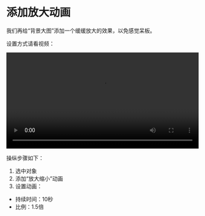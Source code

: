 # 添加放大动画

我们再给“背景大图”添加一个缓缓放大的效果，以免感觉呆板。

设置方式请看视频：

<video width="100%" controls><source src="http://qn.media.epub360.com/materials/video/27cb71d38d70ece484530484a8076dcc.mp4?avthumb/ipad_low" type="video/mp4"></video>

操纵步骤如下：

1. 选中对象
2. 添加“放大缩小”动画
3. 设置动画：
 - 持续时间：10秒
 - 比例：1.5倍




